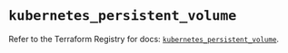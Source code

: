 # `kubernetes_persistent_volume`

Refer to the Terraform Registry for docs: [`kubernetes_persistent_volume`](https://registry.terraform.io/providers/hashicorp/kubernetes/2.26.0/docs/resources/persistent_volume).
